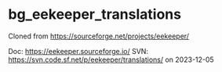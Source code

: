 # bg_eekeeper_translations
Cloned from https://sourceforge.net/projects/eekeeper/

Doc: https://eekeeper.sourceforge.io/
SVN: https://svn.code.sf.net/p/eekeeper/translations/
on 2023-12-05
